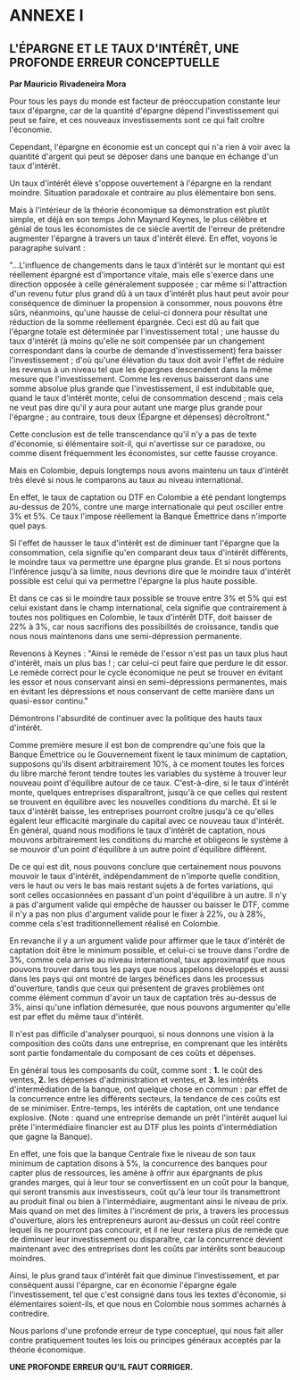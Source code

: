 # ANNEXE I

## L'ÉPARGNE ET LE TAUX D'INTÉRÊT, UNE PROFONDE ERREUR CONCEPTUELLE

**Par Mauricio Rivadeneira Mora**

Pour tous les pays du monde est facteur de préoccupation constante leur taux d'épargne, car de la quantité d'épargne dépend l'investissement qui peut se faire, et ces nouveaux investissements sont ce qui fait croître l'économie.

Cependant, l'épargne en économie est un concept qui n'a rien à voir avec la quantité d'argent qui peut se déposer dans une banque en échange d'un taux d'intérêt.

Un taux d'intérêt élevé s'oppose ouvertement à l'épargne en la rendant moindre. Situation paradoxale et contraire au plus élémentaire bon sens.

Mais à l'intérieur de la théorie économique sa démonstration est plutôt simple, et déjà en son temps John Maynard Keynes, le plus célèbre et génial de tous les économistes de ce siècle avertit de l'erreur de prétendre augmenter l'épargne à travers un taux d'intérêt élevé. En effet, voyons le paragraphe suivant :

"...L'influence de changements dans le taux d'intérêt sur le montant qui est réellement épargné est d'importance vitale, mais elle s'exerce dans une direction opposée à celle généralement supposée ; car même si l'attraction d'un revenu futur plus grand dû à un taux d'intérêt plus haut peut avoir pour conséquence de diminuer la propension à consommer, nous pouvons être sûrs, néanmoins, qu'une hausse de celui-ci donnera pour résultat une réduction de la somme réellement épargnée. Ceci est dû au fait que l'épargne totale est déterminée par l'investissement total ; une hausse du taux d'intérêt (à moins qu'elle ne soit compensée par un changement correspondant dans la courbe de demande d'investissement) fera baisser l'investissement ; d'où qu'une élévation du taux doit avoir l'effet de réduire les revenus à un niveau tel que les épargnes descendent dans la même mesure que l'investissement. Comme les revenus baisseront dans une somme absolue plus grande que l'investissement, il est indubitable que, quand le taux d'intérêt monte, celui de consommation descend ; mais cela ne veut pas dire qu'il y aura pour autant une marge plus grande pour l'épargne ; au contraire, tous deux (Épargne et dépenses) décroîtront."

Cette conclusion est de telle transcendance qu'il n'y a pas de texte d'économie, si élémentaire soit-il, qui n'avertisse sur ce paradoxe, ou comme disent fréquemment les économistes, sur cette fausse croyance.

Mais en Colombie, depuis longtemps nous avons maintenu un taux d'intérêt très élevé si nous le comparons au taux au niveau international.

En effet, le taux de captation ou DTF en Colombie a été pendant longtemps au-dessus de 20%, contre une marge internationale qui peut osciller entre 3% et 5%. Ce taux l'impose réellement la Banque Émettrice dans n'importe quel pays.

Si l'effet de hausser le taux d'intérêt est de diminuer tant l'épargne que la consommation, cela signifie qu'en comparant deux taux d'intérêt différents, le moindre taux va permettre une épargne plus grande. Et si nous portons l'inférence jusqu'à sa limite, nous devrions dire que le moindre taux d'intérêt possible est celui qui va permettre l'épargne la plus haute possible.

Et dans ce cas si le moindre taux possible se trouve entre 3% et 5% qui est celui existant dans le champ international, cela signifie que contrairement à toutes nos politiques en Colombie, le taux d'intérêt DTF, doit baisser de 22% à 3%, car nous sacrifions des possibilités de croissance, tandis que nous nous maintenons dans une semi-dépression permanente.

Revenons à Keynes : "Ainsi le remède de l'essor n'est pas un taux plus haut d'intérêt, mais un plus bas ! ; car celui-ci peut faire que perdure le dit essor. Le remède correct pour le cycle économique ne peut se trouver en évitant les essor et nous conservant ainsi en semi-dépressions permanentes, mais en évitant les dépressions et nous conservant de cette manière dans un quasi-essor continu."

Démontrons l'absurdité de continuer avec la politique des hauts taux d'intérêt.

Comme première mesure il est bon de comprendre qu'une fois que la Banque Émettrice ou le Gouvernement fixent le taux minimum de captation, supposons qu'ils disent arbitrairement 10%, à ce moment toutes les forces du libre marché feront tendre toutes les variables du système à trouver leur nouveau point d'équilibre autour de ce taux. C'est-à-dire, si le taux d'intérêt monte, quelques entreprises disparaîtront, jusqu'à ce que celles qui restent se trouvent en équilibre avec les nouvelles conditions du marché. Et si le taux d'intérêt baisse, les entreprises pourront croître jusqu'à ce qu'elles égalent leur efficacité marginale du capital avec ce nouveau taux d'intérêt. En général, quand nous modifions le taux d'intérêt de captation, nous mouvons arbitrairement les conditions du marché et obligeons le système à se mouvoir d'un point d'équilibre à un autre point d'équilibre différent.

De ce qui est dit, nous pouvons conclure que certainement nous pouvons mouvoir le taux d'intérêt, indépendamment de n'importe quelle condition, vers le haut ou vers le bas mais restant sujets à de fortes variations, qui sont celles occasionnées en passant d'un point d'équilibre à un autre. Il n'y a pas d'argument valide qui empêche de hausser ou baisser le DTF, comme il n'y a pas non plus d'argument valide pour le fixer à 22%, ou à 28%, comme cela s'est traditionnellement réalisé en Colombie.

En revanche il y a un argument valide pour affirmer que le taux d'intérêt de captation doit être le minimum possible, et celui-ci se trouve dans l'ordre de 3%, comme cela arrive au niveau international, taux approximatif que nous pouvons trouver dans tous les pays que nous appelons développés et aussi dans les pays qui ont montré de larges bénéfices dans les processus d'ouverture, tandis que ceux qui présentent de graves problèmes ont comme élément commun d'avoir un taux de captation très au-dessus de 3%, ainsi qu'une inflation démesurée, que nous pouvons argumenter qu'elle est par effet du même taux d'intérêt.

Il n'est pas difficile d'analyser pourquoi, si nous donnons une vision à la composition des coûts dans une entreprise, en comprenant que les intérêts sont partie fondamentale du composant de ces coûts et dépenses.

En général tous les composants du coût, comme sont : **1.** le coût des ventes, **2.** les dépenses d'administration et ventes, et **3.** les intérêts d'intermédiation de la banque, ont quelque chose en commun : par effet de la concurrence entre les différents secteurs, la tendance de ces coûts est de se minimiser. Entre-temps, les intérêts de captation, ont une tendance explosive. (Note : quand une entreprise demande un prêt l'intérêt auquel lui prête l'intermédiaire financier est au DTF plus les points d'intermédiation que gagne la Banque).

En effet, une fois que la banque Centrale fixe le niveau de son taux minimum de captation disons à 5%, la concurrence des banques pour capter plus de ressources, les amène à offrir aux épargnants de plus grandes marges, qui à leur tour se convertissent en un coût pour la banque, qui seront transmis aux investisseurs, coût qu'à leur tour ils transmettront au produit final ou bien à l'intermédiaire, augmentant ainsi le niveau de prix. Mais quand on met des limites à l'incrément de prix, à travers les processus d'ouverture, alors les entrepreneurs auront au-dessus un coût réel contre lequel ils ne pourront pas concourir, et il ne leur restera plus de remède que de diminuer leur investissement ou disparaître, car la concurrence devient maintenant avec des entreprises dont les coûts par intérêts sont beaucoup moindres.

Ainsi, le plus grand taux d'intérêt fait que diminue l'investissement, et par conséquent aussi l'épargne, car en économie l'épargne égale l'investissement, tel que c'est consigné dans tous les textes d'économie, si élémentaires soient-ils, et que nous en Colombie nous sommes acharnés à contredire.

Nous parlons d'une profonde erreur de type conceptuel, qui nous fait aller contre pratiquement toutes les lois ou principes généraux acceptés par la théorie économique.

**UNE PROFONDE ERREUR QU'IL FAUT CORRIGER.**
